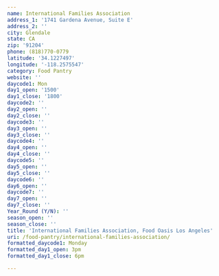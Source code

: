 ```yaml
---
name: International Families Association
address_1: '1741 Gardena Avenue, Suite E'
address_2: ''
city: Glendale
state: CA
zip: '91204'
phone: (818)770-0779
latitude: '34.1227497'
longitude: '-118.2575547'
category: Food Pantry
website: ''
daycode1: Mon
day1_open: '1500'
day1_close: '1800'
daycode2: ''
day2_open: ''
day2_close: ''
daycode3: ''
day3_open: ''
day3_close: ''
daycode4: ''
day4_open: ''
day4_close: ''
daycode5: ''
day5_open: ''
day5_close: ''
daycode6: ''
day6_open: ''
daycode7: ''
day7_open: ''
day7_close: ''
Year_Round (Y/N): ''
season_open: ''
season_close: ''
title: 'International Families Association, Food Oasis Los Angeles'
uri: /food-pantry/international-families-association/
formatted_daycode1: Monday
formatted_day1_open: 3pm
formatted_day1_close: 6pm

---
```

